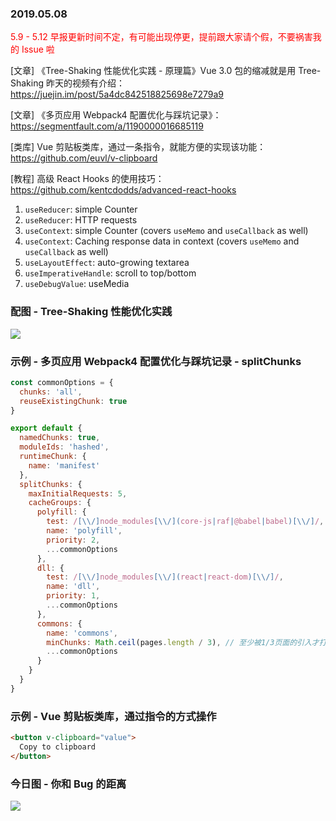 ### 2019.05.08

<font color="red">5.9 - 5.12 早报更新时间不定，有可能出现停更，提前跟大家请个假，不要祸害我的 Issue 啦</font>

[文章] 《Tree-Shaking 性能优化实践 - 原理篇》Vue 3.0 包的缩减就是用 Tree-Shaking 昨天的视频有介绍：<https://juejin.im/post/5a4dc842518825698e7279a9>

[文章] 《多页应用 Webpack4 配置优化与踩坑记录》：<https://segmentfault.com/a/1190000016685119>

[类库] Vue 剪贴板类库，通过一条指令，就能方便的实现该功能：<https://github.com/euvl/v-clipboard>

[教程] 高级 React Hooks 的使用技巧：<https://github.com/kentcdodds/advanced-react-hooks>

1. `useReducer`: simple Counter
2. `useReducer`: HTTP requests
3. `useContext`: simple Counter (covers `useMemo` and `useCallback` as well)
4. `useContext`: Caching response data in context (covers `useMemo` and
   `useCallback` as well)
5. `useLayoutEffect`: auto-growing textarea
6. `useImperativeHandle`: scroll to top/bottom
7. `useDebugValue`: useMedia

### 配图 - Tree-Shaking 性能优化实践
![](https://user-gold-cdn.xitu.io/2018/1/4/160bfd6baf24ec38?imageView2/0/w/1280/h/960/format/webp/ignore-error/1)

### 示例 - 多页应用 Webpack4 配置优化与踩坑记录 - splitChunks
```js
const commonOptions = {
  chunks: 'all',
  reuseExistingChunk: true
}

export default {
  namedChunks: true,
  moduleIds: 'hashed',
  runtimeChunk: {
    name: 'manifest'
  },
  splitChunks: {
    maxInitialRequests: 5,
    cacheGroups: {
      polyfill: {
        test: /[\\/]node_modules[\\/](core-js|raf|@babel|babel)[\\/]/,
        name: 'polyfill',
        priority: 2,
        ...commonOptions
      },
      dll: {
        test: /[\\/]node_modules[\\/](react|react-dom)[\\/]/,
        name: 'dll',
        priority: 1,
        ...commonOptions
      },
      commons: {
        name: 'commons',
        minChunks: Math.ceil(pages.length / 3), // 至少被1/3页面的引入才打入common包
        ...commonOptions
      }
    }
  }
}
```

### 示例 - Vue 剪贴板类库，通过指令的方式操作
```html
<button v-clipboard="value">
  Copy to clipboard
</button>
```

### 今日图 - 你和 Bug 的距离
![](https://user-gold-cdn.xitu.io/2019/5/8/16a9573bc26f194a?imageView2/2/w/800/q/100)
